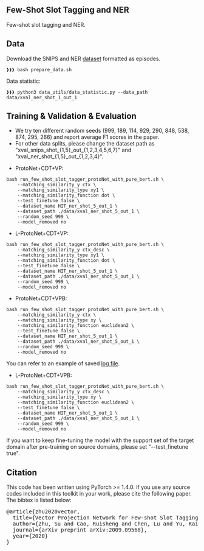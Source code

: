 ## Few-Shot Slot Tagging and NER
Few-shot slot tagging and NER.

## Data
Download the SNIPS and NER [dataset](https://atmahou.github.io/attachments/ACL2020data.zip) formatted as episodes.
```console
❱❱❱ bash prepare_data.sh
```

Data statistic:
```console 
❱❱❱ python3 data_utils/data_statistic.py --data_path data/xval_ner_shot_1_out_1
```

## Training & Validation & Evaluation

 - We try ten different random seeds (999, 189, 114, 929, 290, 848, 538, 874, 295, 266) and report average F1 scores in the paper. 
 - For other data splits, please change the dataset path as "xval_snips_shot_{1,5}\_out_{1,2,3,4,5,6,7}" and "xval_ner_shot_{1,5}\_out_{1,2,3,4}".

* ProtoNet+CDT+VP:
```shell
bash run_few_shot_slot_tagger_protoNet_with_pure_bert.sh \
    --matching_similarity_y ctx \
    --matching_similarity_type xy1 \
    --matching_similarity_function dot \
    --test_finetune false \
    --dataset_name HIT_ner_shot_5_out_1 \
    --dataset_path ./data/xval_ner_shot_5_out_1 \
    --random_seed 999 \
    --model_removed no
```

* L-ProtoNet+CDT+VP:
```shell 
bash run_few_shot_slot_tagger_protoNet_with_pure_bert.sh \
    --matching_similarity_y ctx_desc \
    --matching_similarity_type xy1 \
    --matching_similarity_function dot \
    --test_finetune false \
    --dataset_name HIT_ner_shot_5_out_1 \
    --dataset_path ./data/xval_ner_shot_5_out_1 \
    --random_seed 999 \
    --model_removed no
```

* ProtoNet+CDT+VPB: 
```shell 
bash run_few_shot_slot_tagger_protoNet_with_pure_bert.sh \
    --matching_similarity_y ctx \
    --matching_similarity_type xy \
    --matching_similarity_function euclidean2 \
    --test_finetune false \
    --dataset_name HIT_ner_shot_5_out_1 \
    --dataset_path ./data/xval_ner_shot_5_out_1 \
    --random_seed 999 \
    --model_removed no
```
You can refer to an example of saved [log file](./example_log_file.txt).

* L-ProtoNet+CDT+VPB:
```shell 
bash run_few_shot_slot_tagger_protoNet_with_pure_bert.sh \
    --matching_similarity_y ctx_desc \
    --matching_similarity_type xy \
    --matching_similarity_function euclidean2 \
    --test_finetune false \
    --dataset_name HIT_ner_shot_5_out_1 \
    --dataset_path ./data/xval_ner_shot_5_out_1 \
    --random_seed 999 \
    --model_removed no
```

If you want to keep fine-tuning the model with the support set of the target domain after pre-training on source domains, please set "--test_finetune true".

## Citation
This code has been written using PyTorch >= 1.4.0. If you use any source codes included in this toolkit in your work, please cite the following paper. The bibtex is listed below:
<pre>
@article{zhu2020vector,
  title={Vector Projection Network for Few-shot Slot Tagging in Natural Language Understanding},
  author={Zhu, Su and Cao, Ruisheng and Chen, Lu and Yu, Kai},
  journal={arXiv preprint arXiv:2009.09568},
  year={2020}
}
</pre>
